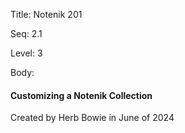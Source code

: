 Title:  Notenik 201

Seq:    2.1

Level:  3

Body:

#### Customizing a Notenik Collection



Created by Herb Bowie in June of 2024
